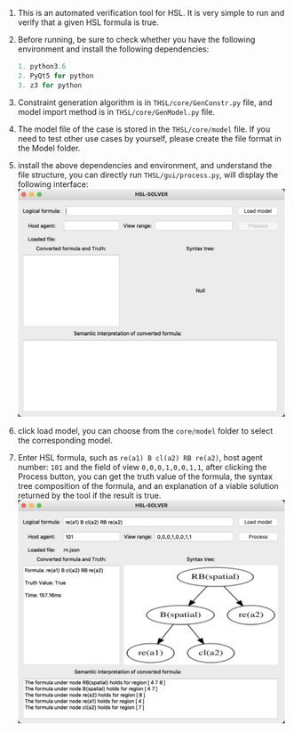 1. This is an automated verification tool for HSL. It is very simple to run and verify that a given HSL formula is true.

2. Before running, be sure to check whether you have the following environment and install the following dependencies:
    ```java
   1. python3.6 
   2. PyQt5 for python
   3. z3 for python

3. Constraint generation algorithm is in `THSL/core/GenConstr.py` file, and model import method is in `THSL/core/GenModel.py` file.

4. The model file of the case is stored in the `THSL/core/model` file. If you need to test other use cases by yourself, please create the file format in the Model folder.

5. install the above dependencies and environment, and understand the file structure, you can directly run `THSL/gui/process.py`, will display the following interface:
![](./core/img/interface.jpg)

6. click load model, you can choose from the `core/model` folder to select the corresponding model.

7. Enter HSL formula, such as `re(a1) B cl(a2) RB re(a2)`, host agent number: `101` and the field of view `0,0,0,1,0,0,1,1`, after clicking the Process button, you can get the truth value of the formula, the syntax tree composition of the formula, and an explanation of a viable solution returned by the tool if the result is true.
![](./core/img/result.jpg)